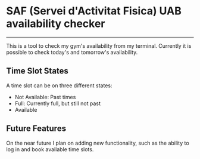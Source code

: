 # SAF (Servei d'Activitat Fisica) UAB availability checker
---------------
This is a tool to check my gym's availability from my terminal. Currently it is possible to check today's and tomorrow's availability.

## Time Slot States
A time slot can be on three different states:

- Not Available: Past times
- Full: Currently full, but still not past
- Available

## Future Features
On the near future I plan on adding new functionality, such as the ability to log in and book available time slots.

